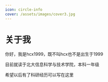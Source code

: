 ```yaml
---
icon: circle-info
cover: /assets/images/cover3.jpg
---
```


# 关于我

你好，我是hcx1999，既不叫hcx也不是出生于1999

目前就读于北大信息科学与技术学院，本科一年级

希望以后有了科研经历可以写在这里
